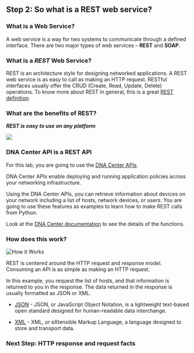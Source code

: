 ## Step 2: So what is a REST web service?

### What is a Web Service?

A web service is a way for two systems to communicate through a defined interface.
There are two major types of web services – **REST** and **SOAP**.

### What is a *REST* Web Service?

REST is an architecture style for designing networked applications.
A REST web service is as easy to call as making an HTTP request.
RESTful interfaces usually offer the CRUD (Create, Read, Update, Delete) operations.
To know more about REST in general, this is a great [REST definition](https://en.m.wikipedia.org/wiki/Representational_state_transfer).

### What are the benefits of REST?

***REST is easy to use on any platform***

![](/posts/files/coding-101-rest-basics-ga/assets/images/RESTisGreat.jpg)

### DNA Center API is a REST API

For this lab, you are going to use the [DNA Center APIs](https://developer.cisco.com/site/dna-center-rest-api/).

DNA Center APIs enable deploying and running application policies across your networking infrastructure.

Using the DNA Center APIs, you can retrieve information about devices on your network including a list of hosts, network devices, or users. You are going to use these features as examples to learn how to make REST calls from Python.

Look at the [DNA Center documentation](https://developer.cisco.com/site/dna-center-rest-api/) to see the details of the functions.

### How does this work?

![](/posts/files/coding-101-rest-basics-ga/assets/images/howitworks.jpg "How it Works")

REST is centered around the HTTP request and response model. Consuming an API is as simple as making an HTTP request.

In this example, you request the list of hosts, and that information is returned to you in the response. The data returned in the response is usually formatted as JSON or XML.

* [JSON](https://www.json.org/) - JSON, or JavaScript Object Notation, is a lightweight text-based open standard designed for human-readable data interchange.

* [XML](https://www.w3schools.com/xml/xml_whatis.asp) - XML, or eXtensible Markup Language, a language designed to store and transport data.

### Next Step: HTTP response and request facts
